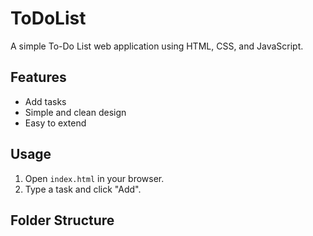 # ToDoList
A simple To-Do List web application using HTML, CSS, and JavaScript.
## Features
- Add tasks
- Simple and clean design
- Easy to extend

## Usage
1. Open `index.html` in your browser.
2. Type a task and click "Add".

## Folder Structure

